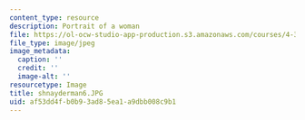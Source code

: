 ```yaml
---
content_type: resource
description: Portrait of a woman
file: https://ol-ocw-studio-app-production.s3.amazonaws.com/courses/4-341-introduction-to-photography-fall-2002/af53dd4fb0b93ad85ea1a9dbb008c9b1_shnayderman6.JPG
file_type: image/jpeg
image_metadata:
  caption: ''
  credit: ''
  image-alt: ''
resourcetype: Image
title: shnayderman6.JPG
uid: af53dd4f-b0b9-3ad8-5ea1-a9dbb008c9b1
---
```

